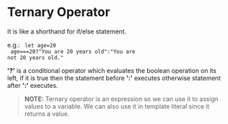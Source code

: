 # Ternary Operator

It is like a shorthand for if/else statement.

e.g.: <code> let age=20<br/> age===20?"You are 20 years old":"You are not 20 years old."</code>

**'?'** is a conditional operator which evaluates the boolean operation on its left, if it is true then the statement before **':'** executes otherwise statement after **':'** executes.

>**NOTE:** Ternary operator is an expression so we can use it to assign values to a variable.
> We can also use it in template literal since it returns a value.
